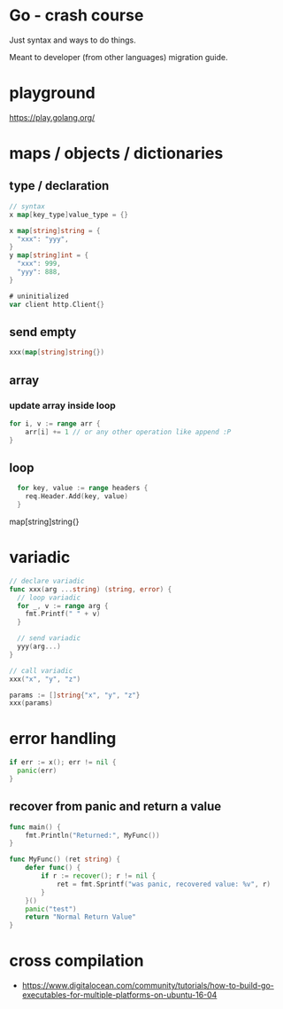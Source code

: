 # Go - crash course

Just syntax and ways to do things.

Meant to developer (from other languages) migration guide.

# playground

https://play.golang.org/

# maps / objects / dictionaries

## type / declaration

```go
// syntax
x map[key_type]value_type = {}

x map[string]string = {
  "xxx": "yyy",
}
y map[string]int = {
  "xxx": 999,
  "yyy": 888,
}

# uninitialized
var client http.Client{}

```
## send empty

```go
xxx(map[string]string{})
```

## array

### update array inside loop
````go
for i, v := range arr {
    arr[i] += 1 // or any other operation like append :P
}
````

## loop

```go
  for key, value := range headers {
    req.Header.Add(key, value)
  }
```

map[string]string{}

# variadic

```go
// declare variadic
func xxx(arg ...string) (string, error) {
  // loop variadic
  for _, v := range arg {
    fmt.Printf(" " + v)
  }

  // send variadic
  yyy(arg...)
}

// call variadic
xxx("x", "y", "z")

params := []string{"x", "y", "z"}
xxx(params)
```

# error handling

```go
if err := x(); err != nil {
  panic(err)
}
```

## recover from panic and return a value

```go
func main() {
    fmt.Println("Returned:", MyFunc())
}

func MyFunc() (ret string) {
    defer func() {
        if r := recover(); r != nil {
            ret = fmt.Sprintf("was panic, recovered value: %v", r)
        }
    }()
    panic("test")
    return "Normal Return Value"
}
```

# cross compilation

* https://www.digitalocean.com/community/tutorials/how-to-build-go-executables-for-multiple-platforms-on-ubuntu-16-04
